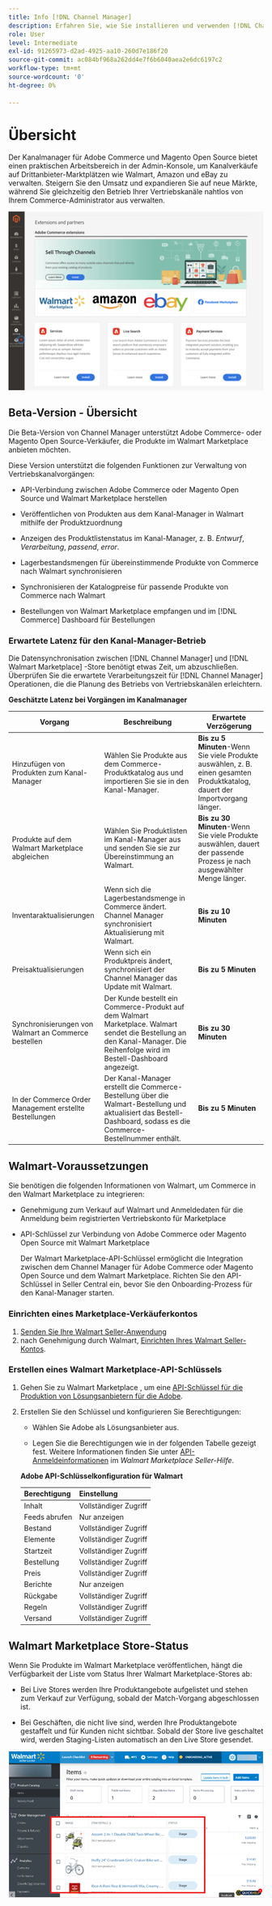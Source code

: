```yaml
---
title: Info [!DNL Channel Manager]
description: Erfahren Sie, wie Sie installieren und verwenden [!DNL Channel Manager] , um Adobe Commerce- und Magento Open Source-Stores mit Drittanbieter-Marktplätzen zu integrieren und einen Vertriebskanal zu erstellen, um Marktplatzierungen, -preise, -inventare und -verkäufe nahtlos über Ihren Commerce-Administrator zu verwalten.
role: User
level: Intermediate
exl-id: 91265973-d2ad-4925-aa10-260d7e186f20
source-git-commit: ac084bf968a262dd4e7f6b6040aea2e6dc6197c2
workflow-type: tm+mt
source-wordcount: '0'
ht-degree: 0%

---
```


# Übersicht

Der Kanalmanager für Adobe Commerce und Magento Open Source bietet einen praktischen Arbeitsbereich in der Admin-Konsole, um Kanalverkäufe auf Drittanbieter-Marktplätzen wie Walmart, Amazon und eBay zu verwalten. Steigern Sie den Umsatz und expandieren Sie auf neue Märkte, während Sie gleichzeitig den Betrieb Ihrer Vertriebskanäle nahtlos von Ihrem Commerce-Administrator aus verwalten.

![[!DNL Channel Manager] Admin-Ansicht der Erweiterung](assets/channel-manager-admin-entry-page.png)

## Beta-Version - Übersicht

Die Beta-Version von Channel Manager unterstützt Adobe Commerce- oder Magento Open Source-Verkäufer, die Produkte im Walmart Marketplace anbieten möchten.

Diese Version unterstützt die folgenden Funktionen zur Verwaltung von Vertriebskanalvorgängen:

* API-Verbindung zwischen Adobe Commerce oder Magento Open Source und Walmart Marketplace herstellen

* Veröffentlichen von Produkten aus dem Kanal-Manager in Walmart mithilfe der Produktzuordnung

* Anzeigen des Produktlistenstatus im Kanal-Manager, z. B. *Entwurf*, *Verarbeitung*, *passend*, *error*.

* Lagerbestandsmengen für übereinstimmende Produkte von Commerce nach Walmart synchronisieren

* Synchronisieren der Katalogpreise für passende Produkte von Commerce nach Walmart

* Bestellungen von Walmart Marketplace empfangen und im [!DNL Commerce] Dashboard für Bestellungen

### Erwartete Latenz für den Kanal-Manager-Betrieb

Die Datensynchronisation zwischen [!DNL Channel Manager] und [!DNL Walmart Marketplace] -Store benötigt etwas Zeit, um abzuschließen. Überprüfen Sie die erwartete Verarbeitungszeit für [!DNL Channel Manager] Operationen, die die Planung des Betriebs von Vertriebskanälen erleichtern.

**Geschätzte Latenz bei Vorgängen im Kanalmanager**

| **Vorgang** | **Beschreibung** | **Erwartete Verzögerung** |
|--------------------------------------------|-----------------------------------------------------------------------------------------------------------------------------------------------|---------------------------------------------------------------------------------------------------------------------------|
| Hinzufügen von Produkten zum Kanal-Manager | Wählen Sie Produkte aus dem Commerce-Produktkatalog aus und importieren Sie sie in den Kanal-Manager. | **Bis zu 5 Minuten**-Wenn Sie viele Produkte auswählen, z. B. einen gesamten Produktkatalog, dauert der Importvorgang länger. |
| Produkte auf dem Walmart Marketplace abgleichen | Wählen Sie Produktlisten im Kanal-Manager aus und senden Sie sie zur Übereinstimmung an Walmart. | **Bis zu 30 Minuten**-Wenn Sie viele Produkte auswählen, dauert der passende Prozess je nach ausgewählter Menge länger. |
| Inventaraktualisierungen | Wenn sich die Lagerbestandsmenge in Commerce ändert. Channel Manager synchronisiert Aktualisierung mit Walmart. | **Bis zu 10 Minuten** |
| Preisaktualisierungen | Wenn sich ein Produktpreis ändert, synchronisiert der Channel Manager das Update mit Walmart. | **Bis zu 5 Minuten** |
| Synchronisierungen von Walmart an Commerce bestellen | Der Kunde bestellt ein Commerce-Produkt auf dem Walmart Marketplace. Walmart sendet die Bestellung an den Kanal-Manager. Die Reihenfolge wird im Bestell-Dashboard angezeigt. | **Bis zu 30 Minuten** |
| In der Commerce Order Management erstellte Bestellungen | Der Kanal-Manager erstellt die Commerce-Bestellung über die Walmart-Bestellung und aktualisiert das Bestell-Dashboard, sodass es die Commerce-Bestellnummer enthält. | **Bis zu 5 Minuten** |

## Walmart-Voraussetzungen

Sie benötigen die folgenden Informationen von Walmart, um Commerce in den Walmart Marketplace zu integrieren:

* Genehmigung zum Verkauf auf Walmart und Anmeldedaten für die Anmeldung beim registrierten Vertriebskonto für Marketplace

* API-Schlüssel zur Verbindung von Adobe Commerce oder Magento Open Source mit Walmart Marketplace

   Der Walmart Marketplace-API-Schlüssel ermöglicht die Integration zwischen dem Channel Manager für Adobe Commerce oder Magento Open Source und dem Walmart Marketplace. Richten Sie den API-Schlüssel in Seller Central ein, bevor Sie den Onboarding-Prozess für den Kanal-Manager starten.

### Einrichten eines Marketplace-Verkäuferkontos

1. [Senden Sie Ihre Walmart Seller-Anwendung](https://marketplace-apply.walmart.com/apply?id=0014M00001zivMpQAI)
2. nach Genehmigung durch Walmart, [Einrichten Ihres Walmart Seller-Kontos](https://sellerhelp.walmart.com/seller/s/guide?article=000008219).

### Erstellen eines Walmart Marketplace-API-Schlüssels

1. Gehen Sie zu Walmart Marketplace , um eine [API-Schlüssel für die Produktion von Lösungsanbietern für die Adobe](https://developer.walmart.com/#preloginModal?redirectUri=https%3A%2F%2Fdeveloper.walmart.com%2Faccount%2FgenerateKey).

1. Erstellen Sie den Schlüssel und konfigurieren Sie Berechtigungen:

   * Wählen Sie Adobe als Lösungsanbieter aus.

   * Legen Sie die Berechtigungen wie in der folgenden Tabelle gezeigt fest. Weitere Informationen finden Sie unter [API-Anmeldeinformationen](https://sellerhelp.walmart.com/seller/s/guide?article=000006422) im *Walmart Marketplace Seller-Hilfe*.

   **Adobe API-Schlüsselkonfiguration für Walmart**

   | **Berechtigung** | **Einstellung** |
   |----------------|-------------|
   | Inhalt | Vollständiger Zugriff |
   | Feeds abrufen | Nur anzeigen |
   | Bestand | Vollständiger Zugriff |
   | Elemente | Vollständiger Zugriff |
   | Startzeit | Vollständiger Zugriff |
   | Bestellung | Vollständiger Zugriff |
   | Preis | Vollständiger Zugriff |
   | Berichte | Nur anzeigen |
   | Rückgabe | Vollständiger Zugriff |
   | Regeln | Vollständiger Zugriff |
   | Versand | Vollständiger Zugriff |

## Walmart Marketplace Store-Status

Wenn Sie Produkte im Walmart Marketplace veröffentlichen, hängt die Verfügbarkeit der Liste vom Status Ihrer Walmart Marketplace-Stores ab:

* Bei Live Stores werden Ihre Produktangebote aufgelistet und stehen zum Verkauf zur Verfügung, sobald der Match-Vorgang abgeschlossen ist.

* Bei Geschäften, die nicht live sind, werden Ihre Produktangebote gestaffelt und für Kunden nicht sichtbar. Sobald der Store live geschaltet wird, werden Staging-Listen automatisch an den Live Store gesendet.


![[!DNL Walmart Seller Central] Staging-Produkte](assets/walmart-seller-central-staged.png)
